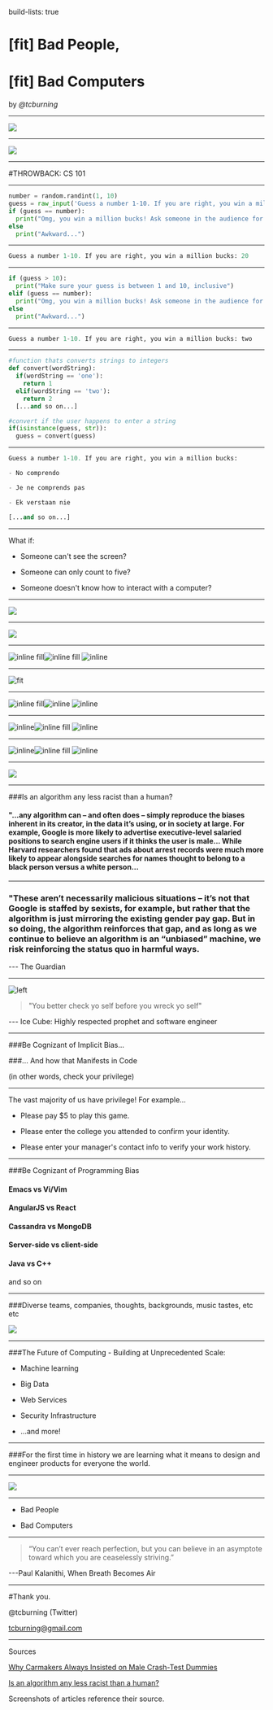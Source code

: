 build-lists: true

# [fit] Bad People, 

# [fit] Bad Computers

by _@tcburning_

---

![](img/me.jpg)

---

![](img/jim.gif)

---

#THROWBACK: CS 101

---

```python
number = random.randint(1, 10)
guess = raw_input('Guess a number 1-10. If you are right, you win a million bucks: ')
if (guess == number):
  print("Omg, you win a million bucks! Ask someone in the audience for it.")
else
  print("Awkward...")
```

---

```python
Guess a number 1-10. If you are right, you win a million bucks: 20
```

---

```python
if (guess > 10):
  print("Make sure your guess is between 1 and 10, inclusive")
elif (guess == number):
  print("Omg, you win a million bucks! Ask someone in the audience for it.")
else
  print("Awkward...")
```

---

```python
Guess a number 1-10. If you are right, you win a million bucks: two
```

---

```python
#function thats converts strings to integers
def convert(wordString):
  if(wordString == 'one'):
    return 1
  elif(wordString == 'two'):
    return 2
  [...and so on...]

#convert if the user happens to enter a string
if(isinstance(guess, str)):
  guess = convert(guess)
```

---

```python
Guess a number 1-10. If you are right, you win a million bucks: 

- No comprendo

- Je ne comprends pas

- Ek verstaan nie

[...and so on...]

```

---

What if:

- Someone can't see the screen?

- Someone can only count to five?

- Someone doesn't know how to interact with a computer?

---

![](img/scary.gif)

---

![](img/taygood.png)

---

![inline fill](img/taybad1.png)![inline fill](img/taybad2.png)
![inline](img/taybad3.png)

---

![fit](img/googlegood.png)

---

![inline fill](img/googlebad1.png)![inline](img/googlebad2.png)
![inline](img/googlebad3.png)

---

![inline](img/women1.png)![inline fill](img/women2.png)
![inline](img/women3.png)

---

![inline](img/vr1.png)![inline fill](img/vr2.png)
![inline](img/vr3.png)

---

![](img/sleepybaby.gif)

---

###Is an algorithm any less racist than a human?

#### "...any algorithm can – and often does – simply reproduce the biases inherent in its creator, in the data it’s using, or in society at large. For example, Google is more likely to advertise executive-level salaried positions to search engine users if it thinks the user is male... While Harvard researchers found that ads about arrest records were much more likely to appear alongside searches for names thought to belong to a black person versus a white person...

---

### "These aren’t necessarily malicious situations – it’s not that Google is staffed by sexists, for example, but rather that the algorithm is just mirroring the existing gender pay gap. But in so doing, the algorithm reinforces that gap, and as long as we continue to believe an algorithm is an “unbiased” machine, we risk reinforcing the status quo in harmful ways. 

--- The Guardian

---

![left](img/icecube.gif)

> "You better check yo self before you wreck yo self"

--- Ice Cube: Highly respected prophet and software engineer

---

###Be Cognizant of Implicit Bias...

###... And how that Manifests in Code

(in other words, check your privilege)

---

The vast majority of us have privilege! For example...

- Please pay $5 to play this game.

- Please enter the college you attended to confirm your identity.

- Please enter your manager's contact info to verify your work history.

---

###Be Cognizant of Programming Bias

#### Emacs vs Vi/Vim

#### AngularJS vs React

#### Cassandra vs MongoDB

#### Server-side vs client-side

#### Java vs C++

and so on

---

###Diverse teams, companies, thoughts, backgrounds, music tastes, etc etc

![](img/emoji.jpg)

---

###The Future of Computing - Building at Unprecedented Scale:

- Machine learning

- Big Data

- Web Services

- Security Infrastructure

- ...and more!

---

###For the first time in history we are learning what it means to design and engineer products for everyone the world.

---

![](img/scary.gif)

---

- Bad People

- Bad Computers

---

> “You can’t ever reach perfection, but you can believe in an asymptote toward which you are ceaselessly striving.” 

---Paul Kalanithi, When Breath Becomes Air

---

#Thank you.

@tcburning (Twitter)

tcburning@gmail.com

---

Sources

[Why Carmakers Always Insisted on Male Crash-Test Dummies](https://www.bloomberg.com/view/articles/2012-08-22/why-carmakers-always-insisted-on-male-crash-test-dummies)

[Is an algorithm any less racist than a human?](https://www.theguardian.com/technology/2016/aug/03/algorithm-racist-human-employers-work)

Screenshots of articles reference their source.
